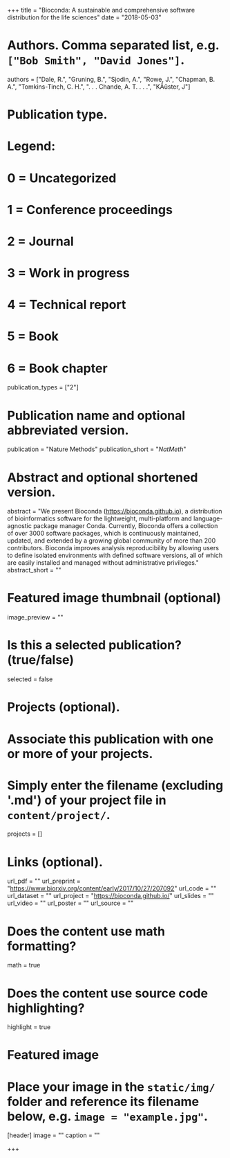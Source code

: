 +++
title = "Bioconda: A sustainable and comprehensive software distribution for the life sciences"
date = "2018-05-03"

# Authors. Comma separated list, e.g. `["Bob Smith", "David Jones"]`.
authors = ["Dale, R.", "Gruning, B.", "Sjodin, A.", "Rowe, J.", "Chapman, B. A.", "Tomkins-Tinch, C. H.", ". . . Chande, A. T. . . .", "KÃűster, J"]

# Publication type.
# Legend:
# 0 = Uncategorized
# 1 = Conference proceedings
# 2 = Journal
# 3 = Work in progress
# 4 = Technical report
# 5 = Book
# 6 = Book chapter
publication_types = ["2"]

# Publication name and optional abbreviated version.
publication = "Nature Methods"
publication_short = "*NatMeth*"

# Abstract and optional shortened version.
abstract = "We present Bioconda (https://bioconda.github.io), a distribution of bioinformatics software for the lightweight, multi-platform and language-agnostic package manager Conda. Currently, Bioconda offers a collection of over 3000 software packages, which is continuously maintained, updated, and extended by a growing global community of more than 200 contributors. Bioconda improves analysis reproducibility by allowing users to define isolated environments with defined software versions, all of which are easily installed and managed without administrative privileges."
abstract_short = ""

# Featured image thumbnail (optional)
image_preview = ""

# Is this a selected publication? (true/false)
selected = false

# Projects (optional).
#   Associate this publication with one or more of your projects.
#   Simply enter the filename (excluding '.md') of your project file in `content/project/`.
projects = []

# Links (optional).
url_pdf = ""
url_preprint = "https://www.biorxiv.org/content/early/2017/10/27/207092"
url_code = ""
url_dataset = ""
url_project = "https://bioconda.github.io/"
url_slides = ""
url_video = ""
url_poster = ""
url_source = ""

# Does the content use math formatting?
math = true

# Does the content use source code highlighting?
highlight = true

# Featured image
# Place your image in the `static/img/` folder and reference its filename below, e.g. `image = "example.jpg"`.
[header]
image = ""
caption = ""

+++

